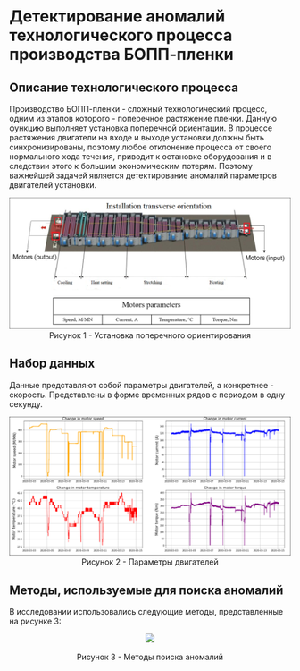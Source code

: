 # Детектирование аномалий технологического процесса производства БОПП-пленки

## Описание технологического процесса

Производство БОПП-пленки - сложный технологический процесс, одним из этапов которого - поперечное растяжение пленки. Данную функцию выполняет установка поперечной ориентации. В процессе растяжения двигатели на входе и выходе установки должны быть синхронизированы, поэтому любое отклонение процесса от своего нормального хода течения, приводит к остановке оборудования и в следствии этого к большим экономическим потерям. Поэтому важнейшей задачей является детектирование аномалий параметров двигателей установки.
<p align="center">
  <img src="images/installation transverse orientation.png">
  Рисунок 1 - Установка поперечного ориентирования
</p>

## Набор данных
Данные представляют собой параметры двигателей, а конкретнее - скорость. Представлены в форме временных рядов с периодом в одну секунду.
<p align="center">
  <img src="images/Change_in_motor_parameters.PNG">
  Рисунок 2 - Параметры двигателей
</p>

## Методы, используемые для поиска аномалий
В исследовании использовались следующие методы, представленные на рисунке 3:
<p align="center">
  <img src="images/Anomaly detection.jpg">
</p>
<p align="center">
  Рисунок 3 - Методы поиска аномалий
</p>

